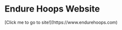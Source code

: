 # Endure Hoops Website
<blockquote class="imgur-embed-pub" lang="en" data-id="a/s9rcuGS"><a href="//imgur.com/s9rcuGS"></a></blockquote><script async src="//s.imgur.com/min/embed.js" charset="utf-8"></script>
[Click me to go to site!](https://www.endurehoops.com)
